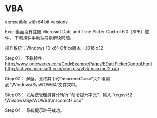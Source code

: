 # VBA

 compatible with 64 bit versions

Excel裏面沒有註冊 Microsoft Date and Time Picker Control 6.0（SP6）控件。
下載控件手動註冊後解決問題。

操作系統：Windows 10 x64
Office版本：2016 x32

Step 01： 下載控件：http://www.logicwurks.com/CodeExamplePages/EDatePickerControl.html
                   http://activex.microsoft.com/controls/vb6/mscomct2.cab

Step 02： 解壓。並將其中的“mscomct2.ocx”文件複製到“\Windows\SysWOW64”文件夾中。

Step 03： 以系統管理員身分執行 “命令提示字元”，輸入 “regsvr32 \Windows\SysWOW64\mscomct2.ocx”

Step 04： 系統提示註冊成功。

